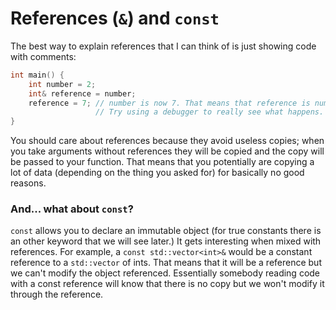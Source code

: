# References (`&`) and `const`
The best way to explain references that I can think of is just showing code with comments:
```cpp
int main() {
    int number = 2;
    int& reference = number;
    reference = 7; // number is now 7. That means that reference is number.
                   // Try using a debugger to really see what happens.
}
```
You should care about references because they avoid useless copies; when you take arguments without references they will be copied and the copy will be passed to your function.
That means that you potentially are copying a lot of data (depending on the thing you asked for) for basically no good reasons.
### And... what about `const`?
`const` allows you to declare an immutable object (for true constants there is an other keyword that we will see later.)
It gets interesting when mixed with references.
For example, a `const std::vector<int>&` would be a constant reference to a `std::vector` of ints.
That means that it will be a reference but we can't modify the object referenced.
Essentially somebody reading code with a const reference will know that there is no copy but we won't modify it through the reference.
